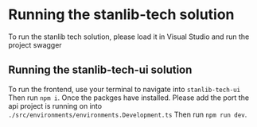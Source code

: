 # Running the stanlib-tech solution
To run the stanlib tech solution, please load it in Visual Studio and run the project swagger

## Running the stanlib-tech-ui solution

To run the frontend, use your terminal to navigate into `stanlib-tech-ui`
Then run `npm i`. Once the packges have installed. Please add the port the api project is running on into `./src/environments/environments.Development.ts`
Then run `npm run dev`.